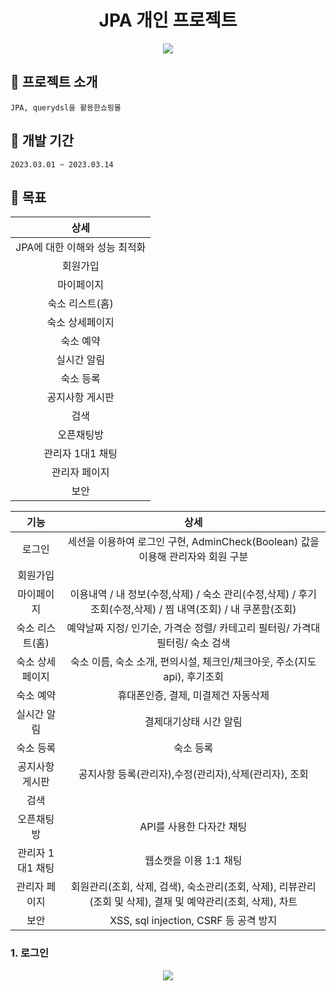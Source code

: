 
<h1 align="center">JPA 개인 프로젝트</h1>

<p align="center">
  <img src="./Readme_assets/메인페이지.jpg">
<p>


## :convenience_store: 프로젝트 소개
```
JPA, querydsl을 활용한쇼핑몰
```


## 📅 개발 기간
```
2023.03.01 ~ 2023.03.14
```

## 🔨 목표

|상세|
|:--:|
|JPA에 대한 이해와 성능 최적화 |
|회원가입| |
|마이페이지| 이용내역 / 내 정보(수정,삭제) / 숙소 관리(수정,삭제) / 후기 조회(수정,삭제) / 찜 내역(조회) / 내 쿠폰함(조회) |
|숙소 리스트(홈)| 예약날짜 지정/ 인기순, 가격순 정렬/ 카테고리 필터링/ 가격대 필터링/ 숙소 검색|
|숙소 상세페이지| 숙소 이름, 숙소 소개, 편의시설, 체크인/체크아웃, 주소(지도api), 후기조회 |
|숙소 예약| 휴대폰인증, 결제, 미결제건 자동삭제|
|실시간 알림| 결제대기상태 시간 알림 |
|숙소 등록| 숙소 등록 |
|공지사항 게시판| 공지사항 등록(관리자),수정(관리자),삭제(관리자), 조회 |
|검색||
|오픈채팅방|  API를 사용한 다자간 채팅 |
|관리자 1대1 채팅| 웹소캣을 이용 1:1 채팅 |
|관리자 페이지| 회원관리(조회, 삭제, 검색), 숙소관리(조회, 삭제), 리뷰관리(조회 및 삭제), 결재 및 예약관리(조회, 삭제), 차트
|보안| XSS, sql injection, CSRF 등 공격 방지
  
  |기능|상세|
|:--:|:--:|
|로그인|세션을 이용하여 로그인 구현, AdminCheck(Boolean) 값을 이용해 관리자와 회원 구분 |
|회원가입| |
|마이페이지| 이용내역 / 내 정보(수정,삭제) / 숙소 관리(수정,삭제) / 후기 조회(수정,삭제) / 찜 내역(조회) / 내 쿠폰함(조회) |
|숙소 리스트(홈)| 예약날짜 지정/ 인기순, 가격순 정렬/ 카테고리 필터링/ 가격대 필터링/ 숙소 검색|
|숙소 상세페이지| 숙소 이름, 숙소 소개, 편의시설, 체크인/체크아웃, 주소(지도api), 후기조회 |
|숙소 예약| 휴대폰인증, 결제, 미결제건 자동삭제|
|실시간 알림| 결제대기상태 시간 알림 |
|숙소 등록| 숙소 등록 |
|공지사항 게시판| 공지사항 등록(관리자),수정(관리자),삭제(관리자), 조회 |
|검색||
|오픈채팅방|  API를 사용한 다자간 채팅 |
|관리자 1대1 채팅| 웹소캣을 이용 1:1 채팅 |
|관리자 페이지| 회원관리(조회, 삭제, 검색), 숙소관리(조회, 삭제), 리뷰관리(조회 및 삭제), 결재 및 예약관리(조회, 삭제), 차트
|보안| XSS, sql injection, CSRF 등 공격 방지

### 1. 로그인
<p align="center">
  <img src="./Readme_assets/login.jpg">
<p>
<br>




<!--Readme 참고 사이트-->
<!--https://github.com/n0hack/readme-template/blob/main/README.md-->
<!--https://github.com/n0hack/readme-template-->
